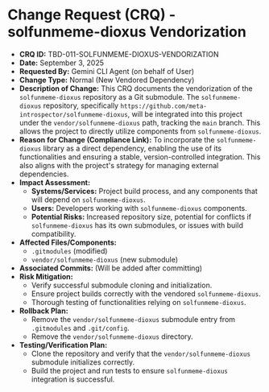 # Change Request (CRQ) - solfunmeme-dioxus Vendorization

*   **CRQ ID:** TBD-011-SOLFUNMEME-DIOXUS-VENDORIZATION
*   **Date:** September 3, 2025
*   **Requested By:** Gemini CLI Agent (on behalf of User)
*   **Change Type:** Normal (New Vendored Dependency)
*   **Description of Change:**
    This CRQ documents the vendorization of the `solfunmeme-dioxus` repository as a Git submodule. The `solfunmeme-dioxus` repository, specifically `https://github.com/meta-introspector/solfunmeme-dioxus`, will be integrated into this project under the `vendor/solfunmeme-dioxus` path, tracking the `main` branch. This allows the project to directly utilize components from `solfunmeme-dioxus`.
*   **Reason for Change (Compliance Link):**
    To incorporate the `solfunmeme-dioxus` library as a direct dependency, enabling the use of its functionalities and ensuring a stable, version-controlled integration. This also aligns with the project's strategy for managing external dependencies.
*   **Impact Assessment:**
    *   **Systems/Services:** Project build process, and any components that will depend on `solfunmeme-dioxus`.
    *   **Users:** Developers working with `solfunmeme-dioxus` components.
    *   **Potential Risks:** Increased repository size, potential for conflicts if `solfunmeme-dioxus` has its own submodules, or issues with build compatibility.
*   **Affected Files/Components:**
    *   `.gitmodules` (modified)
    *   `vendor/solfunmeme-dioxus` (new submodule)
*   **Associated Commits:** (Will be added after committing)
*   **Risk Mitigation:**
    *   Verify successful submodule cloning and initialization.
    *   Ensure project builds correctly with the vendored `solfunmeme-dioxus`.
    *   Thorough testing of functionalities relying on `solfunmeme-dioxus`.
*   **Rollback Plan:**
    *   Remove the `vendor/solfunmeme-dioxus` submodule entry from `.gitmodules` and `.git/config`.
    *   Remove the `vendor/solfunmeme-dioxus` directory.
*   **Testing/Verification Plan:**
    *   Clone the repository and verify that the `vendor/solfunmeme-dioxus` submodule initializes correctly.
    *   Build the project and run tests to ensure `solfunmeme-dioxus` integration is successful.
